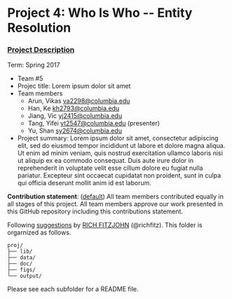 # Project 4: Who Is Who -- Entity Resolution

### [Project Description](doc/project4_desc.md)

Term: Spring 2017

+ Team #5
+ Projec title: Lorem ipsum dolor sit amet
+ Team members
	+ Arun, Vikas va2298@columbia.edu
	+ Han, Ke kh2793@columbia.edu
	+ Jiang, Vic yj2415@columbia.edu
	+ Tang, Yifei yt2547@columbia.edu (presenter)
	+ Yu, Shan sy2674@columbia.edu
+ Project summary: Lorem ipsum dolor sit amet, consectetur adipiscing elit, sed do eiusmod tempor incididunt ut labore et dolore magna aliqua. Ut enim ad minim veniam, quis nostrud exercitation ullamco laboris nisi ut aliquip ex ea commodo consequat. Duis aute irure dolor in reprehenderit in voluptate velit esse cillum dolore eu fugiat nulla pariatur. Excepteur sint occaecat cupidatat non proident, sunt in culpa qui officia deserunt mollit anim id est laborum.
	
**Contribution statement**: ([default](doc/a_note_on_contributions.md)) All team members contributed equally in all stages of this project. All team members approve our work presented in this GitHub repository including this contributions statement. 

Following [suggestions](http://nicercode.github.io/blog/2013-04-05-projects/) by [RICH FITZJOHN](http://nicercode.github.io/about/#Team) (@richfitz). This folder is orgarnized as follows.

```
proj/
├── lib/
├── data/
├── doc/
├── figs/
└── output/
```

Please see each subfolder for a README file.
